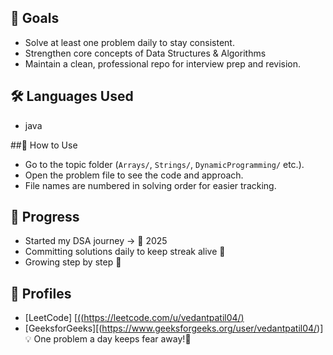 ## 🚀 Goals
- Solve at least one problem daily to stay consistent.  
- Strengthen core concepts of Data Structures & Algorithms 
- Maintain a clean, professional repo for interview prep and revision.  

## 🛠️ Languages Used
- java

##📌 How to Use
- Go to the topic folder (`Arrays/`, `Strings/`, `DynamicProgramming/` etc.).  
- Open the problem file to see the code and approach.  
- File names are numbered in solving order for easier tracking.  

## 🌟 Progress
- Started my DSA journey → 📅 2025  
- Committing solutions daily to keep streak alive 💚  
- Growing step by step 🚀  

## 🔗 Profiles
- [LeetCode] [[((https://leetcode.com/u/vedantpatil04/)](https://leetcode.com/u/vedantpatil04/)
- [GeeksforGeeks][(https://www.geeksforgeeks.org/user/vedantpatil04/)] 
💡 One problem a day keeps fear away!🚀
